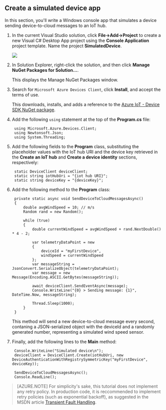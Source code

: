 ## Create a simulated device app

In this section, you'll write a Windows console app that simulates a device sending device-to-cloud messages to an IoT hub.

1. In the current Visual Studio solution, click **File->Add->Project** to create a new Visual C# Desktop App project using the **Console  Application** project template. Name the project **SimulatedDevice**.

   	![][30]

2. In Solution Explorer, right-click the solution, and then click **Manage NuGet Packages for Solution...**.

	This displays the Manage NuGet Packages window.

3. Search for `Microsoft Azure Devices Client`, click **Install**, and accept the terms of use.

	This downloads, installs, and adds a reference to the [Azure IoT - Device SDK NuGet package].

4. Add the following `using` statement at the top of the **Program.cs** file:

		using Microsoft.Azure.Devices.Client;
        using Newtonsoft.Json;
        using System.Threading;

5. Add the following fields to the **Program** class, substituting the placeholder values with the IoT hub URI and the device key retrieved in the **Create an IoT hub** and **Create a device identity** sections, respectively:

		static DeviceClient deviceClient;
        static string iotHubUri = "{iot hub URI}";
        static string deviceKey = "{deviceKey}";

6. Add the following method to the **Program** class:

		private static async void SendDeviceToCloudMessagesAsync()
        {
            double avgWindSpeed = 10; // m/s
            Random rand = new Random();

            while (true)
            {
                double currentWindSpeed = avgWindSpeed + rand.NextDouble() * 4 - 2;

                var telemetryDataPoint = new
                {
                    deviceId = "myFirstDevice",
                    windSpeed = currentWindSpeed
                };
                var messageString = JsonConvert.SerializeObject(telemetryDataPoint);
                var message = new Message(Encoding.ASCII.GetBytes(messageString));

                await deviceClient.SendEventAsync(message);
                Console.WriteLine("{0} > Sending message: {1}", DateTime.Now, messageString);

                Thread.Sleep(1000);
            }
        }

	This method will send a new device-to-cloud message every second, contaning a JSON-serialized object with the deviceId and a randomly generated number, representing a simulated wind speed sensor.

7. Finally, add the following lines to the **Main** method:

        Console.WriteLine("Simulated device\n");
        deviceClient = DeviceClient.Create(iotHubUri, new DeviceAuthenticationWithRegistrySymmetricKey("myFirstDevice", deviceKey));

        SendDeviceToCloudMessagesAsync();
        Console.ReadLine();

> [AZURE.NOTE] For simplicity's sake, this tutorial does not implement any retry policy. In production code, it is reccommended to implement retry policies (such as exponential backoff), as suggested in the MSDN article [Transient Fault Handling].

<!-- Links -->

[Azure IoT - Device SDK NuGet package]: https://www.nuget.org/packages/Microsoft.Azure.Devices.Client/
[Transient Fault Handling]: https://msdn.microsoft.com/en-us/library/hh680901(v=pandp.50).aspx

<!-- Images -->
[30]: ./media/iot-hub-getstarted-device-csharp/create-identity-csharp1.png
